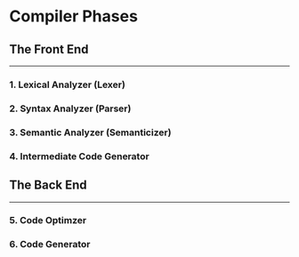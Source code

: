 # Compiler Phases
## The Front End
---
### 1. Lexical Analyzer (Lexer)
### 2. Syntax Analyzer (Parser)
### 3. Semantic Analyzer (Semanticizer)
### 4. Intermediate Code Generator
## The Back End
---
### 5. Code Optimzer
### 6. Code Generator

[//]: # (In the case that I forget why I'm making this, just remember why:)
[//]: #  (- spreadsheets are not really for learning.)
[//]: #  (- general purpose programming languages are limited.)
[//]: #  (- calculators are semi-impractical.)

